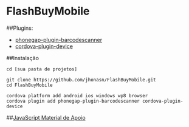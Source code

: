 # FlashBuyMobile

##Plugins:
 - [phonegap-plugin-barcodescanner](https://github.com/phonegap/phonegap-plugin-barcodescanner)
 - [cordova-plugin-device](https://github.com/apache/cordova-plugin-device)

##Instalação
```
cd [sua pasta de projetos]

git clone https://github.com/jhonasn/FlashBuyMobile.git
cd FlashBuyMobile

cordova platform add android ios windows wp8 browser
cordova plugin add phonegap-plugin-barcodescanner cordova-plugin-device
```

##[JavaScript Material de Apoio](https://github.com/jhonasn/FlashBuyMobile/blob/master/apoio/JavaScript%20Documento%20de%20Apoio%20PI.md)
